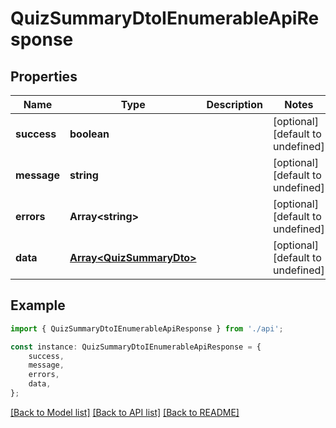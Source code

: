 # QuizSummaryDtoIEnumerableApiResponse


## Properties

Name | Type | Description | Notes
------------ | ------------- | ------------- | -------------
**success** | **boolean** |  | [optional] [default to undefined]
**message** | **string** |  | [optional] [default to undefined]
**errors** | **Array&lt;string&gt;** |  | [optional] [default to undefined]
**data** | [**Array&lt;QuizSummaryDto&gt;**](QuizSummaryDto.md) |  | [optional] [default to undefined]

## Example

```typescript
import { QuizSummaryDtoIEnumerableApiResponse } from './api';

const instance: QuizSummaryDtoIEnumerableApiResponse = {
    success,
    message,
    errors,
    data,
};
```

[[Back to Model list]](../README.md#documentation-for-models) [[Back to API list]](../README.md#documentation-for-api-endpoints) [[Back to README]](../README.md)
